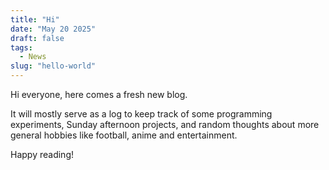 ```yaml
---
title: "Hi"
date: "May 20 2025"
draft: false
tags:
  - News
slug: "hello-world"
---
```


Hi everyone, here comes a fresh new blog.

It will mostly serve as a log to keep track of some programming experiments, Sunday afternoon projects, and random thoughts about more general hobbies like football, anime and entertainment.

Happy reading!
